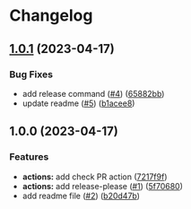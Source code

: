 # Changelog

## [1.0.1](https://github.com/gouarin/test-conventional-commit/compare/v1.0.0...v1.0.1) (2023-04-17)


### Bug Fixes

* add release command ([#4](https://github.com/gouarin/test-conventional-commit/issues/4)) ([65882bb](https://github.com/gouarin/test-conventional-commit/commit/65882bbd682460891cc048d9d9d856063661233b))
* update readme ([#5](https://github.com/gouarin/test-conventional-commit/issues/5)) ([b1acee8](https://github.com/gouarin/test-conventional-commit/commit/b1acee8b6e8a3e383e97e5941b2bf49412b39a93))

## 1.0.0 (2023-04-17)


### Features

* **actions:** add check PR action ([7217f9f](https://github.com/gouarin/test-conventional-commit/commit/7217f9f7a366c0aeecdbe3d12d7e1d27600824dc))
* **actions:** add release-please ([#1](https://github.com/gouarin/test-conventional-commit/issues/1)) ([5f70680](https://github.com/gouarin/test-conventional-commit/commit/5f70680560881d9d48b7003bd0f7476ae99567c2))
* add readme file ([#2](https://github.com/gouarin/test-conventional-commit/issues/2)) ([b20d47b](https://github.com/gouarin/test-conventional-commit/commit/b20d47b6f168fbab6749458ae713726a3d4e4b78))
